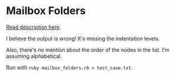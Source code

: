 Mailbox Folders
===============

[Read description here](http://www.careercup.com/question?id=14714663).

I believe the output is wrong! It's missing the indentation levels.

Also, there's no mention about the order of the nodes in the list. I'm assuming alphabetical.

Run with `ruby mailbox_folders.rb < test_case.txt`.
